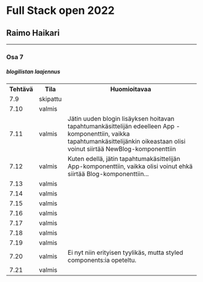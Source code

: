 # Full Stack open 2022
## Raimo Haikari

---

### Osa 7

##### blogilistan laajennus

<table>
  <tr>
    <th>Tehtävä</th>
    <th>Tila</th>
    <th>Huomioitavaa</th>
  </tr>
  <tr>
    <td>7.9</td>
    <td>skipattu</td>
    <td></td>
  </tr>
  <tr>
    <td>7.10</td>
    <td>valmis</td>
    <td></td>
  </tr>
  <tr>
    <td>7.11</td>
    <td>valmis</td>
    <td>Jätin uuden blogin lisäyksen hoitavan tapahtumankäsittelijän edeelleen App -komponenttiin, vaikka tapahtumankäsittelijänkin oikeastaan olisi voinut siirtää NewBlog-komponenttiin</td>
  </tr>
  <tr>
    <td>7.12</td>
    <td>valmis</td>
    <td>Kuten edellä, jätin tapahtumakäsittelijän App-komponenttiin, vaikka olisi voinut ehkä siirtää Blog-komponenttiin...</td>
  </tr>
  <tr>
    <td>7.13</td>
    <td>valmis</td>
    <td></td>
  </tr>
  <tr>
    <td>7.14</td>
    <td>valmis</td>
    <td></td>
  </tr>
  <tr>
    <td>7.15</td>
    <td>valmis</td>
    <td></td>
  </tr>
  <tr>
    <td>7.16</td>
    <td>valmis</td>
    <td></td>
  </tr>
  <tr>
    <td>7.17</td>
    <td>valmis</td>
    <td></td>
  </tr>
  <tr>
    <td>7.18</td>
    <td>valmis</td>
    <td></td>
  </tr>
  <tr>
    <td>7.19</td>
    <td>valmis</td>
    <td></td>
  </tr>
  <tr>
    <td>7.20</td>
    <td>valmis</td>
    <td>Ei nyt niin erityisen tyylikäs, mutta styled components:ia opeteltu.</td>
  </tr>
  <tr>
    <td>7.21</td>
    <td>valmis</td>
    <td></td>
  </tr>
</table>
